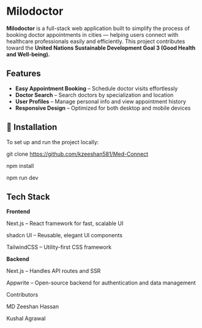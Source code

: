 # Milodoctor

**Milodoctor** is a full-stack web application built to simplify the process of booking doctor appointments in cities — helping users connect with healthcare professionals easily and efficiently. This project contributes toward the **United Nations Sustainable Development Goal 3 (Good Health and Well-being).**

## Features

-  **Easy Appointment Booking** – Schedule doctor visits effortlessly  
-  **Doctor Search** – Search doctors by specialization and location  
-  **User Profiles** – Manage personal info and view appointment history  
-  **Responsive Design** – Optimized for both desktop and mobile devices  

## 🧩 Installation

To set up and run the project locally:

git clone https://github.com/kzeeshan581/Med-Connect

npm install

npm run dev

## Tech Stack
**Frontend**

Next.js
 – React framework for fast, scalable UI

shadcn UI
 – Reusable, elegant UI components

TailwindCSS
 – Utility-first CSS framework

**Backend**

Next.js
 – Handles API routes and SSR

Appwrite
 – Open-source backend for authentication and data management

Contributors

MD Zeeshan Hassan

Kushal Agrawal
